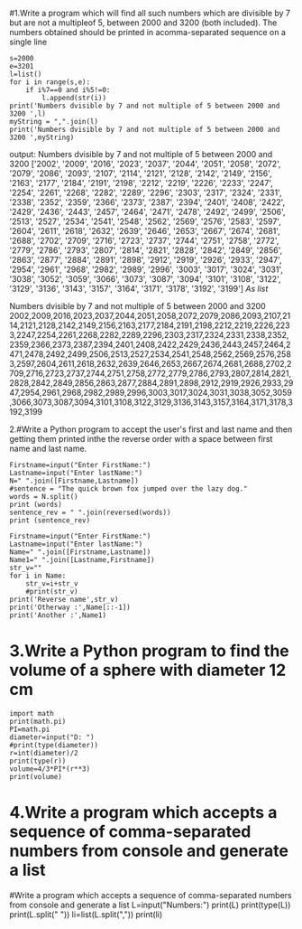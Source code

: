 #1.Write a program which will find all such numbers which are divisible by 7 but are not a multipleof 5, between 2000 and 3200 (both included). The numbers obtained should be printed in acomma-separated sequence on a single line
```
s=2000
e=3201
l=list()
for i in range(s,e):
    if i%7==0 and i%5!=0:
        l.append(str(i))
print('Numbers dvisible by 7 and not multiple of 5 between 2000 and 3200 ',l) 
myString = ",".join(l)
print('Numbers dvisible by 7 and not multiple of 5 between 2000 and 3200 ',myString) 
```
output:
Numbers dvisible by 7 and not multiple of 5 between 2000 and 3200  ['2002', '2009', '2016', '2023', '2037', '2044', '2051', '2058', '2072', '2079', '2086', '2093', '2107', '2114', '2121', '2128', '2142', '2149', '2156', '2163', '2177', '2184', '2191', '2198', '2212', '2219', '2226', '2233', '2247', '2254', '2261', '2268', '2282', '2289', '2296', '2303', '2317', '2324', '2331', '2338', '2352', '2359', '2366', '2373', '2387', '2394', '2401', '2408', '2422', '2429', '2436', '2443', '2457', '2464', '2471', '2478', '2492', '2499', '2506', '2513', '2527', '2534', '2541', '2548', '2562', '2569', '2576', '2583', '2597', '2604', '2611', '2618', '2632', '2639', '2646', '2653', '2667', '2674', '2681', '2688', '2702', '2709', '2716', '2723', '2737', '2744', '2751', '2758', '2772', '2779', '2786', '2793', '2807', '2814', '2821', '2828', '2842', '2849', '2856', '2863', '2877', '2884', '2891', '2898', '2912', '2919', '2926', '2933', '2947', '2954', '2961', '2968', '2982', '2989', '2996', '3003', '3017', '3024', '3031', '3038', '3052', '3059', '3066', '3073', '3087', '3094', '3101', '3108', '3122', '3129', '3136', '3143', '3157', '3164', '3171', '3178', '3192', '3199'] *As list*

Numbers dvisible by 7 and not multiple of 5 between 2000 and 3200  2002,2009,2016,2023,2037,2044,2051,2058,2072,2079,2086,2093,2107,2114,2121,2128,2142,2149,2156,2163,2177,2184,2191,2198,2212,2219,2226,2233,2247,2254,2261,2268,2282,2289,2296,2303,2317,2324,2331,2338,2352,2359,2366,2373,2387,2394,2401,2408,2422,2429,2436,2443,2457,2464,2471,2478,2492,2499,2506,2513,2527,2534,2541,2548,2562,2569,2576,2583,2597,2604,2611,2618,2632,2639,2646,2653,2667,2674,2681,2688,2702,2709,2716,2723,2737,2744,2751,2758,2772,2779,2786,2793,2807,2814,2821,2828,2842,2849,2856,2863,2877,2884,2891,2898,2912,2919,2926,2933,2947,2954,2961,2968,2982,2989,2996,3003,3017,3024,3031,3038,3052,3059,3066,3073,3087,3094,3101,3108,3122,3129,3136,3143,3157,3164,3171,3178,3192,3199


2.#Write a Python program to accept the user's first and last name and then getting them printed inthe the reverse order with a space between first name and last name.
```
Firstname=input("Enter FirstName:")
Lastname=input("Enter lastName:")
N=" ".join([Firstname,Lastname])
#sentence = "The quick brown fox jumped over the lazy dog."
words = N.split()
print (words)
sentence_rev = " ".join(reversed(words))
print (sentence_rev)
```

```
Firstname=input("Enter FirstName:")
Lastname=input("Enter lastName:")
Name=" ".join([Firstname,Lastname])
Name1=" ".join([Lastname,Firstname])
str_v=""
for i in Name:
    str_v=i+str_v
    #print(str_v)
print('Reverse name',str_v) 
print('Otherway :',Name[::-1])
print('Another :',Name1)
```
# 3.Write a Python program to find the volume of a sphere with diameter 12 cm
```
import math
print(math.pi)
PI=math.pi
diameter=input("D: ")
#print(type(diameter))
r=int(diameter)/2
print(type(r))
volume=4/3*PI*(r**3)
print(volume)
```


# 4.Write a program which accepts a sequence of comma-separated numbers from console and generate a list
#Write a program which accepts a sequence of comma-separated numbers from console and generate a list
L=input("Numbers:")
print(L)
print(type(L))
print(L.split(" "))
li=list(L.split(","))
print(li)
